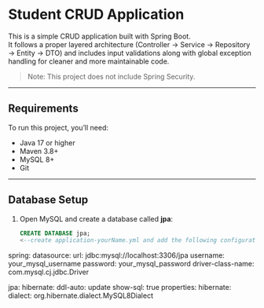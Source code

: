 # Student CRUD Application

This is a simple CRUD application built with Spring Boot.  
It follows a proper layered architecture (Controller → Service → Repository → Entity → DTO) and includes input validations along with global exception handling for cleaner and more maintainable code.  

> Note: This project does not include Spring Security.

---

## Requirements
To run this project, you’ll need:

- Java 17 or higher  
- Maven 3.8+  
- MySQL 8+  
- Git  

---

## Database Setup
1. Open MySQL and create a database called **jpa**:
   ```sql
   CREATE DATABASE jpa;
   <--create application-yourName.yml and add the following configurations and in the main application.yml choose the active profile to the .yml that you created
spring:
  datasource:
    url: jdbc:mysql://localhost:3306/jpa
    username: your_mysql_username
    password: your_mysql_password
    driver-class-name: com.mysql.cj.jdbc.Driver

  jpa:
    hibernate:
      ddl-auto: update
    show-sql: true
    properties:
      hibernate:
        dialect: org.hibernate.dialect.MySQL8Dialect
